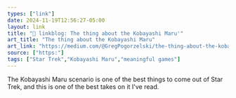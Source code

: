 ```yaml
---
types: ["link"]
date: 2024-11-19T12:56:27-05:00
layout: link
title: "🔗 linkblog: The thing about the Kobayashi Maru'"
art_title: "The thing about the Kobayashi Maru"
art_link: "https://medium.com/@GregPogorzelski/the-thing-about-the-kobayashi-maru-4d5e1e49993e"
source: ["https:"]
tags: ["Star Trek","Kobayashi Maru","meaningful games"]
---
```

The Kobayashi Maru scenario is one of the best things to come out of Star Trek, and this is one of the best takes on it I've read.
